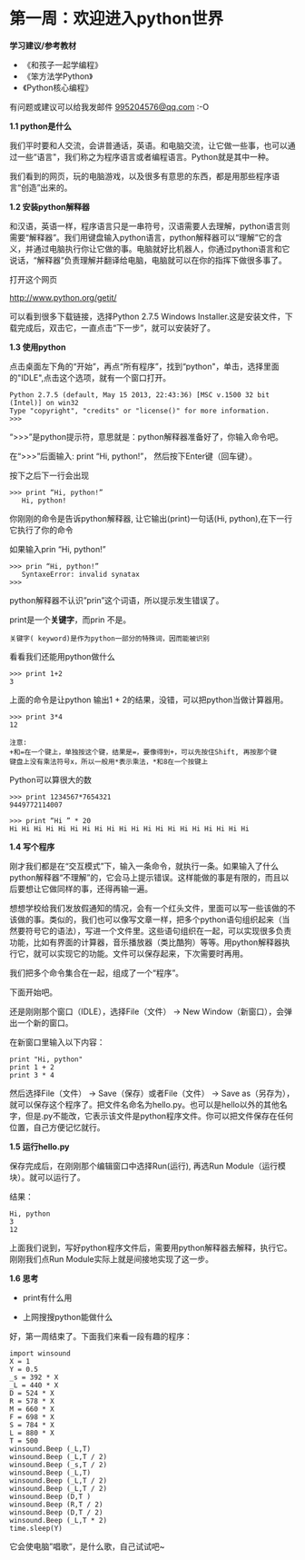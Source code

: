 第一周：欢迎进入python世界 
==========================


**学习建议/参考教材**

- 《和孩子一起学编程》
- 《笨方法学Python》
- 《Python核心编程》
 

有问题或建议可以给我发邮件 995204576@qq.com :-O



**1.1 python是什么**

我们平时要和人交流，会讲普通话，英语。和电脑交流，让它做一些事，也可以通过一些“语言"，我们称之为程序语言或者编程语言。Python就是其中一种。

我们看到的网页，玩的电脑游戏，以及很多有意思的东西，都是用那些程序语言“创造”出来的。


**1.2 安装python解释器**

和汉语，英语一样，程序语言只是一串符号，汉语需要人去理解，python语言则需要“解释器”。我们用键盘输入python语言，python解释器可以“理解”它的含义，并通过电脑执行你让它做的事。电脑就好比机器人，你通过python语言和它说话，“解释器”负责理解并翻译给电脑，电脑就可以在你的指挥下做很多事了。

打开这个网页

http://www.python.org/getit/

可以看到很多下载链接，选择Python 2.7.5 Windows Installer.这是安装文件，下载完成后，双击它，一直点击“下一步”，就可以安装好了。

**1.3 使用python**

点击桌面左下角的“开始”，再点“所有程序”，找到“python"，单击，选择里面的"IDLE",点击这个选项，就有一个窗口打开。
    
    Python 2.7.5 (default, May 15 2013, 22:43:36) [MSC v.1500 32 bit (Intel)] on win32
    Type "copyright", "credits" or "license()" for more information.
    >>> 

“>>>”是python提示符，意思就是：python解释器准备好了，你输入命令吧。


在“>>>”后面输入: print “Hi, python!”， 然后按下Enter键（回车键）。

按下之后下一行会出现 

    >>> print “Hi, python!”
       Hi, python!

你刚刚的命令是告诉python解释器, 让它输出(print)一句话(Hi, python),在下一行它执行了你的命令


如果输入prin “Hi, python!”

    >>> prin “Hi, python!”
       SyntaxeError: invalid synatax
    >>>

python解释器不认识”prin”这个词语，所以提示发生错误了。

print是一个**关键字**，而prin 不是。

    关键字( keyword)是作为python一部分的特殊词，因而能被识别

看看我们还能用python做什么

    >>> print 1+2
    3
    
上面的命令是让python 输出1 + 2的结果，没错，可以把python当做计算器用。




    >>> print 3*4
    12

    注意:
    +和=在一个键上，单独按这个键，结果是=，要像得到+，可以先按住Shift, 再按那个键
    键盘上没有乘法符号x，所以一般用*表示乘法，*和8在一个按键上

Python可以算很大的数

    >>> print 1234567*7654321
    9449772114007

    >>> print “Hi ” * 20
    Hi Hi Hi Hi Hi Hi Hi Hi Hi Hi Hi Hi Hi Hi Hi Hi Hi Hi Hi Hi 

**1.4 写个程序**

刚才我们都是在“交互模式”下，输入一条命令，就执行一条。如果输入了什么python解释器“不理解”的，它会马上提示错误。这样能做的事是有限的，而且以后要想让它做同样的事，还得再输一遍。

想想学校给我们发放假通知的情况，会有一个红头文件，里面可以写一些该做的不该做的事。类似的，我们也可以像写文章一样，把多个python语句组织起来（当然要符号它的语法），写进一个文件里。这些语句组织在一起，可以实现很多负责功能，比如有界面的计算器，音乐播放器（类比酷狗）等等。用python解释器执行它，就可以实现它的功能。文件可以保存起来，下次需要时再用。

我们把多个命令集合在一起，组成了一个“程序”。

下面开始吧。

还是刚刚那个窗口（IDLE），选择File（文件） ->  New Window（新窗口），会弹出一个新的窗口。

在新窗口里输入以下内容：
    
    print "Hi, python"
    print 1 + 2
    print 3 * 4
    
然后选择File（文件） -> Save（保存）或者File（文件） -> Save as（另存为），就可以保存这个程序了。把文件名命名为hello.py。也可以是hello以外的其他名字，但是.py不能改，它表示该文件是python程序文件。你可以把文件保存在任何位置，自己方便记忆就行。


**1.5 运行hello.py**

保存完成后，在刚刚那个编辑窗口中选择Run(运行), 再选Run Module（运行模块）。就可以运行了。

结果：

    Hi, python
    3
    12

上面我们说到，写好python程序文件后，需要用python解释器去解释，执行它。刚刚我们点Run Module实际上就是间接地实现了这一步。  
 
**1.6 思考**

- print有什么用

- 上网搜搜python能做什么


好，第一周结束了。下面我们来看一段有趣的程序：

    import winsound
    X = 1
    Y = 0.5 
    _s = 392 * X 
    _L = 440 * X 
    D = 524 * X 
    R = 578 * X 
    M = 660 * X 
    F = 698 * X 
    S = 784 * X 
    L = 880 * X 
    T = 500 
    winsound.Beep (_L,T)
    winsound.Beep (_L,T / 2) 
    winsound.Beep (_s,T / 2) 
    winsound.Beep (_L,T)
    winsound.Beep (_L,T / 2) 
    winsound.Beep (_L,T / 2)
    winsound.Beep (D,T )
    winsound.Beep (R,T / 2)
    winsound.Beep (D,T / 2) 
    winsound.Beep (_L,T * 2)
    time.sleep(Y) 

它会使电脑”唱歌“，是什么歌，自己试试吧~